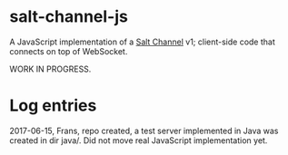 salt-channel-js
===============

A JavaScript implementation of a [Salt Channel](https://github.com/assaabloy-ppi/salt-channel/) v1; 
client-side code that connects on top of WebSocket.

WORK IN PROGRESS.


Log entries
===========

2017-06-15, Frans, repo created, a test server implemented in Java 
was created in dir java/. Did not move real JavaScript implementation yet.


